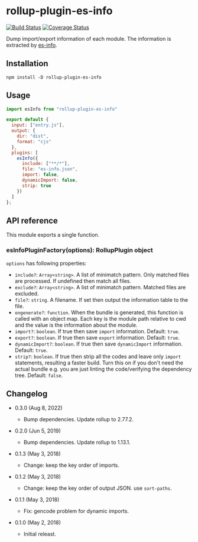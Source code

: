 rollup-plugin-es-info
=====================

[![Build Status](https://travis-ci.org/eight04/rollup-plugin-es-info.svg?branch=master)](https://travis-ci.org/eight04/rollup-plugin-es-info)
[![Coverage Status](https://coveralls.io/repos/github/eight04/rollup-plugin-es-info/badge.svg?branch=master)](https://coveralls.io/github/eight04/rollup-plugin-es-info?branch=master)

Dump import/export information of each module. The information is extracted by [es-info](https://github.com/eight04/es-info).

Installation
------------

```
npm install -D rollup-plugin-es-info
```

Usage
-----

```js
import esInfo from "rollup-plugin-es-info"

export default {
  input: ["entry.js"],
  output: {
    dir: "dist",
    format: "cjs"
  },
  plugins: [
    esInfo({
      include: ["**/*"],
      file: "es-info.json",
      import: false,
      dynamicImport: false,
      strip: true
    })
  ]
};
```

API reference
-------------

This module exports a single function.

### esInfoPluginFactory(options): RollupPlugin object

`options` has following properties:

* `include?`: `Array<string>`. A list of minimatch pattern. Only matched files are processed. If undefined then match all files.
* `exclude?`: `Array<string>`. A list of minimatch pattern. Matched files are excluded.
* `file?`: `string`. A filename. If set then output the information table to the file.
* `ongenerate?`: `function`. When the bundle is generated, this function is called with an object map. Each key is the module path relative to cwd and the value is the information about the module.
* `import?`: `boolean`. If true then save `import` information. Default: `true`.
* `export?`: `boolean`. If true then save `export` information. Default: `true`.
* `dynamicImport?`: `boolean`. If true then save `dynamicImport` information. Default: `true`.
* `strip?`: `boolean`. If true then strip all the codes and leave only `import` statements, resulting a faster build. Turn this on if you don't need the actual bundle e.g. you are just linting the code/verifying the dependency tree. Default: `false`.

Changelog
---------

* 0.3.0 (Aug 8, 2022)

  - Bump dependencies. Update rollup to 2.77.2.

* 0.2.0 (Jun 5, 2019)

  - Bump dependencies. Update rollup to 1.13.1.

* 0.1.3 (May 3, 2018)

  - Change: keep the key order of imports.

* 0.1.2 (May 3, 2018)

  - Change: keep the key order of output JSON. use `sort-paths`.

* 0.1.1 (May 3, 2018)

  - Fix: gencode problem for dynamic imports.

* 0.1.0 (May 2, 2018)

  - Initial releast.
